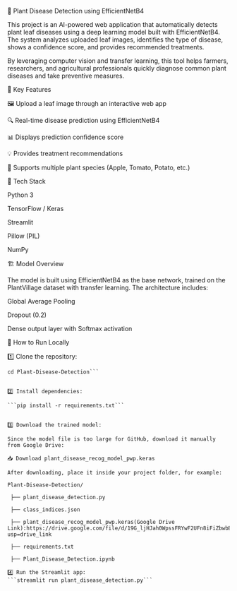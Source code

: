 🌿 Plant Disease Detection using EfficientNetB4

This project is an AI-powered web application that automatically detects plant leaf diseases using a deep learning model built with EfficientNetB4. The system analyzes uploaded leaf images, identifies the type of disease, shows a confidence score, and provides recommended treatments.

By leveraging computer vision and transfer learning, this tool helps farmers, researchers, and agricultural professionals quickly diagnose common plant diseases and take preventive measures.

🧠 Key Features

🖼️ Upload a leaf image through an interactive web app

🔍 Real-time disease prediction using EfficientNetB4

📊 Displays prediction confidence score

💡 Provides treatment recommendations

🌱 Supports multiple plant species (Apple, Tomato, Potato, etc.)

🧩 Tech Stack

Python 3

TensorFlow / Keras

Streamlit

Pillow (PIL)

NumPy

🏗️ Model Overview

The model is built using EfficientNetB4 as the base network, trained on the PlantVillage dataset with transfer learning.
The architecture includes:

Global Average Pooling

Dropout (0.2)

Dense output layer with Softmax activation

🚀 How to Run Locally

1️⃣ Clone the repository:

```git clone https://github.com/<your-username>/Plant-Disease-Detection.git
cd Plant-Disease-Detection```


2️⃣ Install dependencies:

```pip install -r requirements.txt```


3️⃣ Download the trained model:

Since the model file is too large for GitHub, download it manually from Google Drive:

📥 Download plant_disease_recog_model_pwp.keras

After downloading, place it inside your project folder, for example:

Plant-Disease-Detection/

 ├── plant_disease_detection.py
 
 ├── class_indices.json
 
 ├── plant_disease_recog_model_pwp.keras(Google Drive Link):https://drive.google.com/file/d/19G_ljHJah0WpssFRYwF2UFn8iFiZbwbB/view?usp=drive_link
 
 ├── requirements.txt
 
 ├── Plant_Disease_Detection.ipynb

4️⃣ Run the Streamlit app:
```streamlit run plant_disease_detection.py```

